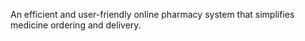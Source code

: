 An efficient and user-friendly online pharmacy system that simplifies medicine ordering and delivery.
